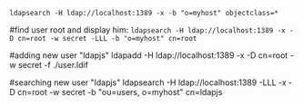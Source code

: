 

`ldapsearch -H ldap://localhost:1389 -x -b "o=myhost" objectclass=*`

#find user root and display him:
`ldapsearch -H ldap://localhost:1389 -x -D cn=root -w secret -LLL -b "o=myhost" cn=root`

#adding new user "ldapjs"
ldapadd -H ldap://localhost:1389 -x -D cn=root -w secret -f ./user.ldif

#searching new user "ldapjs"
ldapsearch -H ldap://localhost:1389 -LLL -x -D cn=root -w secret -b "ou=users, o=myhost" cn=ldapjs